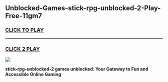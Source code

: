 
## Unblocked-Games-stick-rpg-unblocked-2-Play-Free-11gm7
<h3>
<a href="https://premium76.site?title=stick-rpg-unblocked-2&ref=12A">CLICK TO PLAY</a></h3>
<hr>

<h3>
<a href="https://premium76.site?title=stick-rpg-unblocked-2&ref=12A">CLICK 2 PLAY</a>
  
</h3>

<a href="https://premium76.site?title=stick-rpg-unblocked-2&ref=12A"><img src="https://clearcache.store/games.png"></a>


**stick-rpg-unblocked-2 games unblocked: Your Gateway to Fun and Accessible Online Gaming**
